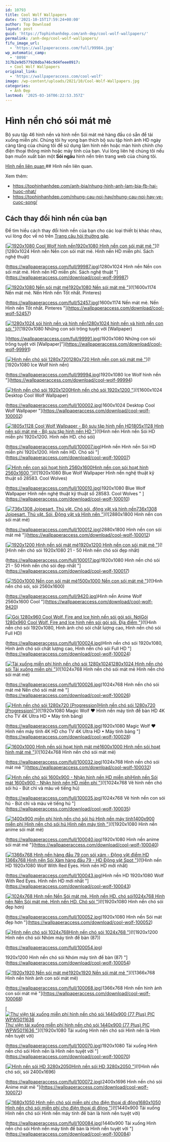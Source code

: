 ```yaml
---
id: 10793
title: Cool Wolf Wallpapers
date: '2021-10-15T17:59:24+00:00'
author: Top Download
layout: post
guid: 'https://Tophinhanhdep.com/anh-dep/cool-wolf-wallpapers/'
permalink: /anh-dep/cool-wolf-wallpapers/
fifu_image_url:
  - 'https://wallpaperaccess.com/full/99984.jpg'
wp_automatic_camp:
  - '8098'
317b2e9d577920dba746c9d4feee0917:
  - Cool Wolf Wallpapers
original_link:
  - 'https://wallpaperaccess.com/cool-wolf'
image: /wp-content/uploads/2021/10/Cool-Wolf-Wallpapers.jpg
categories:
  - Ảnh Đẹp
lastmod: '2025-03-16T06:22:53.357Z'
---
```

# Hình nền chó sói mát mẻ

Bộ sưu tập 46 hình nền và hình nền Sói mát mẻ hàng đầu có sẵn để tải xuống miễn phí. Chúng tôi hy vọng bạn thích bộ sưu tập hình ảnh HD ngày càng tăng của chúng tôi để sử dụng làm hình nền hoặc màn hình chính cho điện thoại thông minh hoặc máy tính của bạn. Vui lòng liên hệ chúng tôi nếu bạn muốn xuất bản một **Sói ngầu** hình nền trên trang web của chúng tôi.

[Hình nền liên quan ](#related) ## Hình nền liên quan.

   
 Xem thêm:

   
- <https://tophinhanhdep.com/anh-bia/nhung-hinh-anh-lam-bia-fb-hai-huoc-nhat/>
- <https://tophinhanhdep.com/nhung-cau-noi-hay/nhung-cau-noi-hay-ve-cuoc-song/>

## Cách thay đổi hình nền của bạn

Để tìm hiểu cách thay đổi hình nền của bạn cho các loại thiết bị khác nhau, vui lòng đọc về nó trên [Trang câu hỏi thường gặp](https://tophinhanhdep.com/faq/).

  
[[![1920x1080 Cool Wolf hình nền](https://wallpaperaccess.com/full/99984.jpg)1920x1080 Hình nền con sói mát mẻ "](https://wallpaperaccess.com/download/cool-wolf-99984)](![1280x1024 Hình nền Nền con sói mát mẻ.  Hình nền HD miễn phí.  Sách nghệ thuật)

(https://wallpaperaccess.com/full/99987.jpg)1280x1024 Hình nền Nền con sói mát mẻ. Hình nền HD miễn phí. Sách nghệ thuật "](https://wallpaperaccess.com/download/cool-wolf-99987)

[[![1920x1080 Nền sói mát mẻ](https://wallpaperaccess.com/full/99988.jpg)1920x1080 Nền sói mát mẻ "](https://wallpaperaccess.com/download/cool-wolf-99988)](![1600x1174 Nền mát mẻ.  Nền Hình nền Tốt nhất.  Pinteres)

(https://wallpaperaccess.com/full/52457.jpg)1600x1174 Nền mát mẻ. Nền Hình nền Tốt nhất. Pinteres "](https://wallpaperaccess.com/download/cool-wolf-52457)

[[![1280x1024 sói hình nền và hình nền](https://wallpaperaccess.com/full/99990.jpg)1280x1024 hình nền và hình nền con sói "](https://wallpaperaccess.com/download/cool-wolf-99990)](![1920x1080 Những con sói trông tuyệt vời [Wallpaper)

](https://wallpaperaccess.com/full/99991.jpg)1920x1080 Những con sói trông tuyệt vời \[Wallpaper\]"](https://wallpaperaccess.com/download/cool-wolf-99991)

[[![Hình nền chó sói 1280x720](https://wallpaperaccess.com/full/99992.jpg)1280x720 Hình nền con sói mát mẻ "](https://wallpaperaccess.com/download/cool-wolf-99992)](![1920x1080 Ice Wolf hình nền)

(https://wallpaperaccess.com/full/99994.jpg)1920x1080 Ice Wolf hình nền "](https://wallpaperaccess.com/download/cool-wolf-99994)

[[![Hình nền chó sói 1920x1200](https://wallpaperaccess.com/full/99996.jpg)Hình nền chó sói 1920x1200 "](https://wallpaperaccess.com/download/cool-wolf-99996)](![1600x1024 Desktop Cool Wolf Wallpaper)

(https://wallpaperaccess.com/full/100002.jpg)1600x1024 Desktop Cool Wolf Wallpaper "](https://wallpaperaccess.com/download/cool-wolf-100002)

[[![1805x1128 Cool Wolf Wallpaper - Bộ sưu tập hình nền HD](https://wallpaperaccess.com/full/100004.jpg)1805x1128 Hình nền sói mát mẻ - Bộ sưu tập hình nền HD "](https://wallpaperaccess.com/download/cool-wolf-100004)](![Hình nền Hình nền Sói HD miễn phí 1920x1200.  Hình nền HD.  chó sói)

(https://wallpaperaccess.com/full/100007.jpg)Hình nền Hình nền Sói HD miễn phí 1920x1200. Hình nền HD. Chó sói "](https://wallpaperaccess.com/download/cool-wolf-100007)

[[![Hình nền con sói hoạt hình 2560x1600](https://wallpaperaccess.com/full/100008.jpg)Hình nền con sói hoạt hình 2560x1600 "](https://wallpaperaccess.com/download/cool-wolf-100008)](![1920x1080 Blue Wolf Wallpaper Hình nền nghệ thuật kỹ thuật số 28583. Cool Wolves)

(https://wallpaperaccess.com/full/100010.jpg)1920x1080 Blue Wolf Wallpaper Hình nền nghệ thuật kỹ thuật số 28583. Cool Wolves " ](https://wallpaperaccess.com/download/cool-wolf-100010)

[[![736x1308 Jojoesart.  Thú vật.  Chó sói, động vật và hình nền](https://wallpaperaccess.com/full/100011.jpg)736x1308 Jojoesart. Thú vật. Sói, Động vật và Hình nền "](https://wallpaperaccess.com/download/cool-wolf-100011)](![2880x1800 Hình nền con sói mát mẻ)

(https://wallpaperaccess.com/full/100012.jpg)2880x1800 Hình nền con sói mát mẻ "](https://wallpaperaccess.com/download/cool-wolf-100012)

[[![1920x1200 Hình nền sói mát mẻ](https://wallpaperaccess.com/full/100014.jpg)1920x1200 Hình nền con sói mát mẻ "](https://wallpaperaccess.com/download/cool-wolf-100014)](![Hình nền chó sói 1920x1080 21 - 50 Hình nền chó sói đẹp nhất)

(https://wallpaperaccess.com/full/100017.jpg)1920x1080 Hình nền chó sói 21 - 50 Hình nền chó sói đẹp nhất "](https://wallpaperaccess.com/download/cool-wolf-100017)

[[![1500x1000 Nền con sói mát mẻ](https://wallpaperaccess.com/full/100020.jpg)1500x1000 Nền con sói mát mẻ "](https://wallpaperaccess.com/download/cool-wolf-100020)](![Hình nền chó sói, sói 2560x1600)

(https://wallpaperaccess.com/full/9420.jpg)Hình nền Anime Wolf 2560x1600 Cool "](https://wallpaperaccess.com/download/cool-wolf-9420)

[[![Gói 1280x960 Cool Wolf.  Fire and Ice hình nền sói gói sói.  Nơi](https://wallpaperaccess.com/full/100022.jpg)Gói 1280x960 Cool Wolf. Fire and Ice hình nền sói gói sói. Địa điểm "](https://wallpaperaccess.com/download/cool-wolf-100022)](![Hình nền chó sói 1920x1080, Hình ảnh chó sói chất lượng cao, Hình nền chó sói Full HD)

(https://wallpaperaccess.com/full/100024.jpg)Hình nền chó sói 1920x1080, Hình ảnh chó sói chất lượng cao, Hình nền chó sói Full HD "](https://wallpaperaccess.com/download/cool-wolf-100024)

[[![Tải xuống miễn phí hình nền chó sói 1280x1024](https://wallpaperaccess.com/full/100025.jpg)1280x1024 Hình nền chó sói Tải xuống miễn phí "](https://wallpaperaccess.com/download/cool-wolf-100025)](![1024x768 Hình nền chó sói mát mẻ Hình nền chó sói mát mẻ)

(https://wallpaperaccess.com/full/100026.jpg)1024x768 Hình nền chó sói mát mẻ Nền chó sói mát mẻ "](https://wallpaperaccess.com/download/cool-wolf-100026)

[[![Hình nền chó sói 1280x720 [Progression]](https://wallpaperaccess.com/full/9406.jpg)Hình nền chó sói 1280x720 \[Progression\]"](https://wallpaperaccess.com/download/cool-wolf-9406)](![1920x1080 Magic Wolf ❤ Hình nền máy tính để bàn HD 4K cho TV 4K Ultra HD • Máy tính bảng)

(https://wallpaperaccess.com/full/100028.jpg)1920x1080 Magic Wolf ❤ Hình nền máy tính 4K HD cho TV 4K Ultra HD • Máy tính bảng "](https://wallpaperaccess.com/download/cool-wolf-100028)

[[![1600x1000 Hình nền sói hoạt hình mát mẻ](https://wallpaperaccess.com/full/100030.jpg)1600x1000 Hình nền sói hoạt hình mát mẻ "](https://wallpaperaccess.com/download/cool-wolf-100030)](![1024x768 Hình nền chó sói mát mẻ)

(https://wallpaperaccess.com/full/100032.jpg)1024x768 Hình nền chó sói mát mẻ "](https://wallpaperaccess.com/download/cool-wolf-100032)

[[![Hình nền chó sói 1600x900 - Nhận hình nền HD miễn phí](https://wallpaperaccess.com/full/100033.jpg)Hình nền Sói mát 1600x900 - Nhận hình nền HD miễn phí "](https://wallpaperaccess.com/download/cool-wolf-100033)](![1024x768 Vẽ hình nền chó sói hú - Bút chì và màu vẽ tiếng hú)

(https://wallpaperaccess.com/full/100035.jpg)1024x768 Vẽ hình nền con sói hú - Bút chì và màu vẽ tiếng hú "](https://wallpaperaccess.com/download/cool-wolf-100035)

[[![1400x900 miễn phí hình nền chó sói hú Hình nền máy tính](https://wallpaperaccess.com/full/100037.png)1400x900 miễn phí Hình nền chó sói hú Hình nền máy tính "](https://wallpaperaccess.com/download/cool-wolf-100037)](![1920x1080 Hình nền anime sói mát mẻ)

(https://wallpaperaccess.com/full/100040.jpg)1920x1080 Hình nền anime sói mát mẻ "](https://wallpaperaccess.com/download/cool-wolf-100040)

[[![1366x768 Hình nền hàng đầu 79 con sói xám - Động vật điểm HD](https://wallpaperaccess.com/full/100041.jpg)1366x768 Hình nền Sói Xám hàng đầu 79 - HD Động vật Spot "](https://wallpaperaccess.com/download/cool-wolf-100041)](![Hình nền HD 1920x1080 Wolf With Red Eyes.  Hình nền HD mới nhất)

(https://wallpaperaccess.com/full/100043.jpg)Hình nền HD 1920x1080 Wolf With Red Eyes. Hình nền HD mới nhất "](https://wallpaperaccess.com/download/cool-wolf-100043)

[[![1024x768 Hình nền Nền Sói mát mẻ.  Hình nền HD.  chó sói](https://wallpaperaccess.com/full/100050.jpg)1024x768 Hình nền Nền Sói mát mẻ. Hình nền HD. Chó sói "](https://wallpaperaccess.com/download/cool-wolf-100050)](![1920x1080 Hình nền chó sói đẹp hơn)

(https://wallpaperaccess.com/full/100052.jpg)1920x1080 Hình nền Sói mát đẹp hơn "](https://wallpaperaccess.com/download/cool-wolf-100052)

[[![Hình nền chó sói 1024x768](https://wallpaperaccess.com/full/100053.jpg)Hình nền chó sói 1024x768 "](https://wallpaperaccess.com/download/cool-wolf-100053)](![1920x1200 Hình nền chó sói Nhóm máy tính để bàn (87))

(https://wallpaperaccess.com/full/100054.jpg)

1920x1200 Hình nền chó sói Nhóm máy tính để bàn (87) "](https://wallpaperaccess.com/download/cool-wolf-100054)

[[![1920x1920 Nền sói mát mẻ](https://wallpaperaccess.com/full/100056.jpg)1920x1920 Nền sói mát mẻ "](https://wallpaperaccess.com/download/cool-wolf-100056)](![1366x768 Hình nền hình ảnh con sói mát mẻ)

(https://wallpaperaccess.com/full/100068.jpg)1366x768 Hình nền hình ảnh con sói mát mẻ "](https://wallpaperaccess.com/download/cool-wolf-100068)

[[![Thư viện tải xuống miễn phí hình nền chó sói 1440x900 (77 Plus) PIC WPW5011636](https://wallpaperaccess.com/full/100069.jpg)Thư viện tải xuống miễn phí hình nền chó sói 1440x900 (77 Plus) PIC WPW5011636 "](https://wallpaperaccess.com/download/cool-wolf-100069)](![1920x1080 Tải xuống Hình nền chó sói Hình nền là Hình nền tuyệt vời)

(https://wallpaperaccess.com/full/100070.jpg)1920x1080 Tải xuống Hình nền chó sói Hình nền là Hình nền tuyệt vời "](https://wallpaperaccess.com/download/cool-wolf-100070)

[[![Hình nền sói HD 3280x2050](https://wallpaperaccess.com/full/100071.jpg)Hình nền sói HD 3280x2050 "](https://wallpaperaccess.com/download/cool-wolf-100071)](![Hình nền chó sói, sói 2400x1696)

(https://wallpaperaccess.com/full/100072.jpg)2400x1696 Hình nền chó sói Anime mát mẻ "](https://wallpaperaccess.com/download/cool-wolf-100072)

[[![1680x1050 Hình nền chó sói miễn phí cho điện thoại di động](https://wallpaperaccess.com/full/100075.png)1680x1050 Hình nền chó sói miễn phí cho điện thoại di động "](https://wallpaperaccess.com/download/cool-wolf-100075)](![1440x900 Tải xuống Hình nền chó sói Hình nền máy tính để bàn là hình nền tuyệt vời)

(https://wallpaperaccess.com/full/100084.jpg)1440x900 Tải xuống Hình nền chó sói Hình nền máy tính để bàn là Hình nền tuyệt vời "](https://wallpaperaccess.com/download/cool-wolf-100084)
